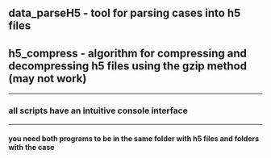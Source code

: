 ## data_parseH5 - tool for parsing cases into h5 files

## h5_compress - algorithm for compressing and decompressing h5 files using the gzip method  (may not work)


-------------------------------------

### all scripts have an intuitive console interface

-------------------------------------


#### you need both programs to be in the same folder with h5 files and folders with the case
